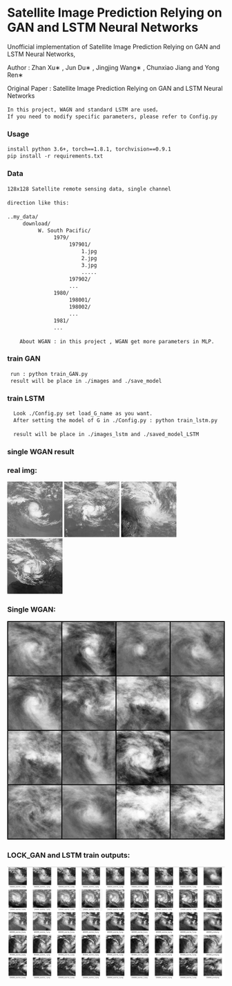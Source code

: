 # Satellite Image Prediction Relying on GAN and LSTM Neural Networks
Unofficial implementation of Satellite Image Prediction Relying on GAN and LSTM Neural Networks,

Author : Zhan Xu∗ , Jun Du∗ , Jingjing Wang∗ , Chunxiao Jiang and Yong Ren∗
        
Original Paper : 
Satellite Image Prediction Relying on GAN and LSTM Neural Networks

~~~
In this project, WAGN and standard LSTM are used，
If you need to modify specific parameters, please refer to Config.py
~~~

 

### Usage 
~~~
install python 3.6+, torch==1.8.1, torchvision==0.9.1
pip install -r requirements.txt
~~~

### Data
~~~
128x128 Satellite remote sensing data, single channel

direction like this:

..my_data/
     download/
          W. South Pacific/
               1979/
                    197901/
                        1.jpg
                        2.jpg
                        3.jpg
                        .....
                    197902/
                    ...
               1980/
                    198001/
                    198002/
                    ...
               1981/
               ...
               
    About WGAN : in this project , WGAN get more parameters in MLP.
~~~

### train GAN
~~~
 run : python train_GAN.py
 result will be place in ./images and ./save_model
~~~


### train LSTM
~~~
  Look ./Config.py set load_G_name as you want.
  After setting the model of G in ./Config.py : python train_lstm.py
  
  result will be place in ./images_lstm and ./saved_model_LSTM
~~~

### single WGAN result

### real img:

![plot](./sample_imgs/real1.jpg)
![plot](./sample_imgs/real2.jpg)
![plot](./sample_imgs/real3.jpg)
![plot](./sample_imgs/real4.jpg)

### Single WGAN:

![plot](./sample_imgs/GAN.png)

### LOCK_GAN  and LSTM train outputs:

![plot](./sample_imgs/Lstm.png)

